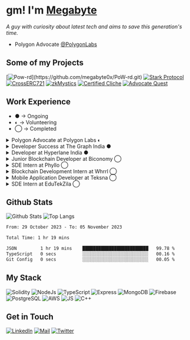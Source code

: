 # gm! I'm [Megabyte](https://megabyte0x.arweave.dev/)

*A guy with curiosity about latest tech and aims to save this generation's time.*

- Polygon Advocate [@PolygonLabs](twitter.com/0xPolygonLabs)

## Some of my Projects

[![Pow-rd](https://denvercoder1-github-readme-stats.vercel.app/api/pin/?username=megabyte0x&repo=PoW-rd&theme=dark&show_icons=true")](https://github.com/megabyte0x/PoW-rd.git)
[![Stark Protocol](https://denvercoder1-github-readme-stats.vercel.app/api/pin/?username=megabyte0x&repo=stark-protocol&theme=dark&show_icons=true)](https://github.com/megabyte0x/stark-protocol)
[![CrossERC721](https://denvercoder1-github-readme-stats.vercel.app/api/pin/?username=megabyte0x&repo=CrossERC721&theme=dark&show_icons=true)](https://github.com/megabyte0x/CrossERC721)
[![zkMystics](https://denvercoder1-github-readme-stats.vercel.app/api/pin/?username=megabyte0x&repo=ethonline23_project&theme=dark&show_icons=true)](https://github.com/megabyte0x/ethonline23_project)
[![Certified Cliche](https://denvercoder1-github-readme-stats.vercel.app/api/pin/?username=megabyte0x&repo=certified_cliche&theme=dark&show_icons=true)](https://github.com/megabyte0x/certified_cliche.git)
[![Advocate Quest](https://denvercoder1-github-readme-stats.vercel.app/api/pin/?username=megabyte0x&repo=The-Quest-NFTs&theme=dark&show_icons=true)](https://github.com/megabyte0x/The-Quest-NFTs.git)

## Work Experience

- ● -> Ongoing
- ◐ -> Volunteering
- ◯ -> Completed
  
<details>
<summary>Polygon Advocate at Polygon Labs ◐ </summary>

---

- Created Technical Blogs and Repos to onoboard devs into the Polygon Ecosystem.
- Represented Polygon at several meetups IRL and online. 
- Contributed in zkThon by reviewing 65+ PRs and idThon by creating the tutorial repos.

</details>

<details>
<summary>Developer Success at The Graph India ● </summary>

---

- Growing The Graph Protocol Ecosystem in INDIA by organising workshops and various programs to nourish the community of Graph Protocol in INDIA.
- Delivering Technical Workshops to Graph Advocates around Graph Protocol.
- Creating Content around The Graph Protocol.

</details>

<details>
<summary>Developer at Hyperlane India ●</summary>

---

- Deployed Hyperlane on more than 6 chains.
- Gave workshops and mentored hackers.
- Reviewed and Tested the Documentation.

</details>

<details>
<summary>Junior Blockchain Developer at Biconomy ◯ </summary>

---

- Integration of new chains within the Biconomy’s mexa-sdk.
- Integration of new products within the Biconomy's AA SDK.
- Improving the documentation.
  
</details>

<details>
<summary>SDE Intern at Phyllo ◯</summary>

---

- Building Indexers for fetching requried data from different Blockchains.
- Building 10+ APIs provide reputation data of a User, DAO, and many more.

</details>

<details>
<summary>Blockchain Development Intern at Whrrl ◯</summary>

---

- Natively implemented Wallet Connect on the DApp for keeping the minimum number of libraries.
- Integrated deployed smart contracts with Front-end.

</details>

<details>
<summary>Mobile Application Developer at Teksna ◯</summary>

---

- Created the Authentication API and saving the data of the users in a separate database.
- Design, Developed and Implemented database maintaining 2 different roles.

</details>

<details>
<summary>SDE Intern at EduTekZila ◯</summary>

---

- Design and Built the Back-end maintaining 3 different roles.
- Developed more than 10 UI pages.
- Integrated the front-end and back-end

</details>

## Github Stats

![Github Stats](https://github-readme-stats.vercel.app/api?username=megabyte0x&show_icons=true&theme=dark&hide_border=true&bg_color=0D1117)
![Top Langs](https://github-readme-stats.vercel.app/api/top-langs/?username=megabyte0x&layout=compact&theme=dark)

<!--START_SECTION:waka-->

```txt
From: 29 October 2023 - To: 05 November 2023

Total Time: 1 hr 19 mins

JSON         1 hr 19 mins    █████████████████████████   99.78 %
TypeScript   0 secs          ░░░░░░░░░░░░░░░░░░░░░░░░░   00.16 %
Git Config   0 secs          ░░░░░░░░░░░░░░░░░░░░░░░░░   00.05 %
```

<!--END_SECTION:waka-->

## My Stack

![Solidity](https://img.shields.io/badge/solidity-grey?style=for-the-badge&logo=solidity&logoColor=Green)
![NodeJs](https://img.shields.io/badge/NODE_JS-grey?style=for-the-badge&logo=nodedotjs&logoColor=Green)
![TypeScript](https://img.shields.io/badge/TS-grey?style=for-the-badge&logo=typescript&logoColor=Green)
![Express](https://img.shields.io/badge/EXPRESS-grey?style=for-the-badge&logo=EXPRESS&logoColor=Green)
![MongoDB](https://img.shields.io/badge/MONGODB-grey?style=for-the-badge&logo=MONGODB&logoColor=Green)
![Firebase](https://img.shields.io/badge/EXPRESS-grey?style=for-the-badge&logo=EXPRESS&logoColor=Green)
![PostgreSQL](https://img.shields.io/badge/PostgreSQL-grey?style=for-the-badge&logo=postgresql&logoColor=Yellow)
![AWS](https://img.shields.io/badge/AWS-grey?style=for-the-badge&logo=amazonaws&logoColor=Yellow)
![JS](https://img.shields.io/badge/JS-grey?style=for-the-badge&logo=javascript&logoColor=Green)
![C++](https://img.shields.io/badge/C++-grey?style=for-the-badge&logo=cplusplus&logoColor=Green)

## Get in Touch

[![LinkedIn](https://img.shields.io/badge/LinkedIn-26A5E4?style=for-the-badge&logo=LinkedIn&logoColor=white)](https://www.linkedin.com/in/megabyte0x/)
[![Mail](https://img.shields.io/badge/Email-D14836?style=for-the-badge&logo=gmail&logoColor=white)](mailto:contact@megabyte0x.xyz)
[![Twitter](https://img.shields.io/badge/Twitter-1DA1F2?style=for-the-badge&logo=twitter&logoColor=white)](https://img.shields.io/badge/Twitter-1DA1F2?style=for-the-badge&logo=twitter&logoColor=white)
